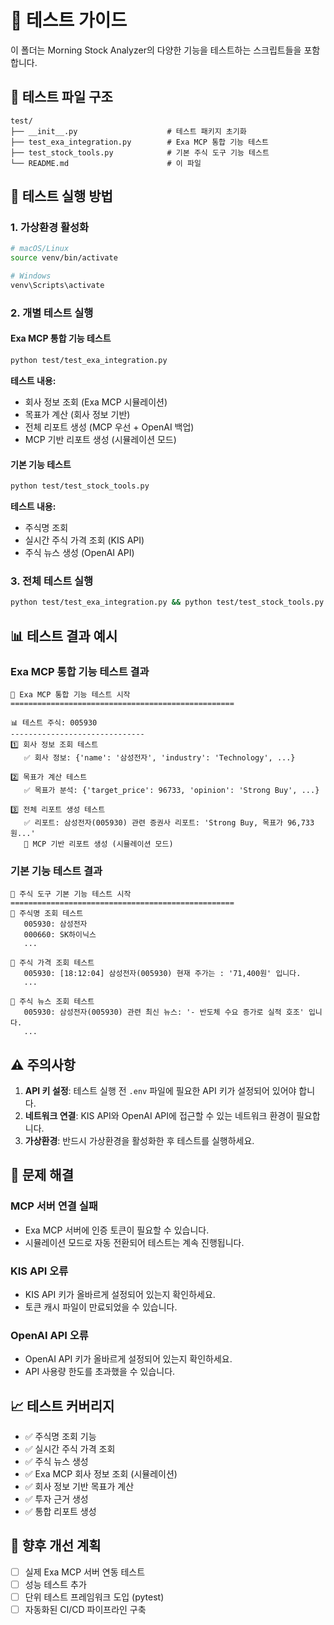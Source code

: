 # 🧪 테스트 가이드

이 폴더는 Morning Stock Analyzer의 다양한 기능을 테스트하는 스크립트들을 포함합니다.

## 📁 테스트 파일 구조

```
test/
├── __init__.py                    # 테스트 패키지 초기화
├── test_exa_integration.py        # Exa MCP 통합 기능 테스트
├── test_stock_tools.py            # 기본 주식 도구 기능 테스트
└── README.md                      # 이 파일
```

## 🚀 테스트 실행 방법

### 1. 가상환경 활성화
```bash
# macOS/Linux
source venv/bin/activate

# Windows
venv\Scripts\activate
```

### 2. 개별 테스트 실행

#### Exa MCP 통합 기능 테스트
```bash
python test/test_exa_integration.py
```

**테스트 내용:**
- 회사 정보 조회 (Exa MCP 시뮬레이션)
- 목표가 계산 (회사 정보 기반)
- 전체 리포트 생성 (MCP 우선 + OpenAI 백업)
- MCP 기반 리포트 생성 (시뮬레이션 모드)

#### 기본 기능 테스트
```bash
python test/test_stock_tools.py
```

**테스트 내용:**
- 주식명 조회
- 실시간 주식 가격 조회 (KIS API)
- 주식 뉴스 생성 (OpenAI API)

### 3. 전체 테스트 실행
```bash
python test/test_exa_integration.py && python test/test_stock_tools.py
```

## 📊 테스트 결과 예시

### Exa MCP 통합 기능 테스트 결과
```
🧪 Exa MCP 통합 기능 테스트 시작
==================================================

📊 테스트 주식: 005930
------------------------------
1️⃣ 회사 정보 조회 테스트
   ✅ 회사 정보: {'name': '삼성전자', 'industry': 'Technology', ...}

2️⃣ 목표가 계산 테스트
   ✅ 목표가 분석: {'target_price': 96733, 'opinion': 'Strong Buy', ...}

3️⃣ 전체 리포트 생성 테스트
   ✅ 리포트: 삼성전자(005930) 관련 증권사 리포트: 'Strong Buy, 목표가 96,733원...'
   🤖 MCP 기반 리포트 생성 (시뮬레이션 모드)
```

### 기본 기능 테스트 결과
```
🚀 주식 도구 기본 기능 테스트 시작
==================================================
🧪 주식명 조회 테스트
   005930: 삼성전자
   000660: SK하이닉스
   ...

🧪 주식 가격 조회 테스트
   005930: [18:12:04] 삼성전자(005930) 현재 주가는 : '71,400원' 입니다.
   ...

🧪 주식 뉴스 조회 테스트
   005930: 삼성전자(005930) 관련 최신 뉴스: '- 반도체 수요 증가로 실적 호조' 입니다.
   ...
```

## ⚠️ 주의사항

1. **API 키 설정**: 테스트 실행 전 `.env` 파일에 필요한 API 키가 설정되어 있어야 합니다.
2. **네트워크 연결**: KIS API와 OpenAI API에 접근할 수 있는 네트워크 환경이 필요합니다.
3. **가상환경**: 반드시 가상환경을 활성화한 후 테스트를 실행하세요.

## 🔧 문제 해결

### MCP 서버 연결 실패
- Exa MCP 서버에 인증 토큰이 필요할 수 있습니다.
- 시뮬레이션 모드로 자동 전환되어 테스트는 계속 진행됩니다.

### KIS API 오류
- KIS API 키가 올바르게 설정되어 있는지 확인하세요.
- 토큰 캐시 파일이 만료되었을 수 있습니다.

### OpenAI API 오류
- OpenAI API 키가 올바르게 설정되어 있는지 확인하세요.
- API 사용량 한도를 초과했을 수 있습니다.

## 📈 테스트 커버리지

- ✅ 주식명 조회 기능
- ✅ 실시간 주식 가격 조회
- ✅ 주식 뉴스 생성
- ✅ Exa MCP 회사 정보 조회 (시뮬레이션)
- ✅ 회사 정보 기반 목표가 계산
- ✅ 투자 근거 생성
- ✅ 통합 리포트 생성

## 🎯 향후 개선 계획

- [ ] 실제 Exa MCP 서버 연동 테스트
- [ ] 성능 테스트 추가
- [ ] 단위 테스트 프레임워크 도입 (pytest)
- [ ] 자동화된 CI/CD 파이프라인 구축
